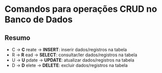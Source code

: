 # Comandos para operações CRUD no Banco de Dados

## Resumo

- C -> **C** reate -> **INSERT**: inserir dados/registros na tabela
- R -> **R** ead ->   **SELECT**: consultar/ler dados/registros na tabela
- U -> **U** pdate -> **UPDATE**: atualizar dados/registros na tabela
- D -> **D** elete -> **DELETE**: excluir dados/registros na tabela